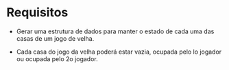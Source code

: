 # Requisitos

* Gerar uma estrutura de dados para manter o estado de cada uma das casas de um jogo de velha.

* Cada casa do jogo da velha poderá estar vazia, ocupada pelo lo jogador ou ocupada pelo 2o jogador.
